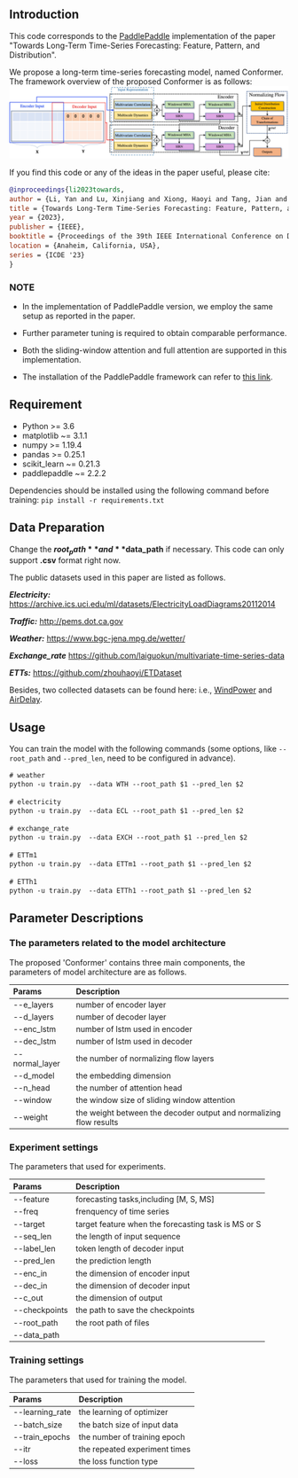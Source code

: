 
## Introduction

This code corresponds to the [PaddlePaddle](https://www.paddlepaddle.org.cn/en) implementation of the paper "Towards Long-Term Time-Series Forecasting: Feature, Pattern, and Distribution".


We propose a long-term time-series forecasting model, named Conformer.
The framework overview of the proposed Conformer is as follows:
![model](figure/frame.jpg)


If you find this code or any of the ideas in the paper useful, please cite:

```bibtex
@inproceedings{li2023towards,
author = {Li, Yan and Lu, Xinjiang and Xiong, Haoyi and Tang, Jian and Su, Jiantao and Jin, Bo and Dou, Dejing},
title = {Towards Long-Term Time-Series Forecasting: Feature, Pattern, and Distribution},
year = {2023},
publisher = {IEEE},
booktitle = {Proceedings of the 39th IEEE International Conference on Data Engineering},
location = {Anaheim, California, USA},
series = {ICDE '23}
}
``` 


### NOTE

* In the implementation of PaddlePaddle version, we employ the same setup as reported in the paper.

* Further parameter tuning is required to obtain comparable performance.

* Both the sliding-window attention and full attention are supported in this implementation.

* The installation of the PaddlePaddle framework can refer to 
[this link](https://www.paddlepaddle.org.cn/documentation/docs/en/install/index_en.html).


## Requirement

* Python >= 3.6
* matplotlib ~= 3.1.1
* numpy >= 1.19.4
* pandas >= 0.25.1
* scikit_learn ~= 0.21.3
* paddlepaddle ~= 2.2.2

Dependencies should be installed using the following command before training:
`
    pip install -r requirements.txt
`

## Data Preparation

Change the **$root_path** and **$data_path** if necessary. 
This code can only support **.csv** format right now. 

The public datasets used in this paper are listed as follows.

***Electricity:*** https://archive.ics.uci.edu/ml/datasets/ElectricityLoadDiagrams20112014

***Traffic:*** http://pems.dot.ca.gov

***Weather:*** https://www.bgc-jena.mpg.de/wetter/

***Exchange_rate*** https://github.com/laiguokun/multivariate-time-series-data

***ETTs:*** https://github.com/zhouhaoyi/ETDataset

Besides, two collected datasets can be found here: i.e.,
[WindPower](../../paddlespatial/datasets/WindPower) and [AirDelay](../../paddlespatial/datasets/AirDelay).


## Usage

You can train the model with the following commands 
(some options, like `--root_path` and `--pred_len`, need to be configured in advance).

```
# weather
python -u train.py  --data WTH --root_path $1 --pred_len $2

# electricity
python -u train.py  --data ECL --root_path $1 --pred_len $2

# exchange_rate
python -u train.py  --data EXCH --root_path $1 --pred_len $2

# ETTm1
python -u train.py  --data ETTm1 --root_path $1 --pred_len $2

# ETTh1
python -u train.py  --data ETTh1 --root_path $1 --pred_len $2

```


## Parameter Descriptions

### The parameters related to the model architecture

The proposed 'Conformer' contains three main components, 
the parameters of model architecture are as follows.

| Params            | Description                                                        |
|:------------------|:-------------------------------------------------------------------|
| --e_layers        | number of encoder layer                                            |
| --d_layers        | number of decoder layer                                            |
| --enc_lstm        | number of lstm used in encoder                                     |
| --dec_lstm        | number of lstm used in decoder                                     |
| --normal_layer    | the number of normalizing flow layers                              |
| --d_model         | the embedding dimension                                            |
| --n_head          | the number of attention head                                       |
| --window          | the window size of sliding window attention                        |
| --weight          | the weight between the decoder output and normalizing flow results |


### Experiment settings

The parameters that used for experiments.

| Params        | Description                                         |
|:--------------|:----------------------------------------------------|
| --feature     | forecasting tasks,including [M, S, MS]              |
| --freq        | frenquency of time series                           |
| --target      | target feature when the forecasting task is MS or S |
| --seq_len     | the length of input sequence                        |
| --label_len   | token length of decoder input                       |
| --pred_len    | the prediction length                               |
| --enc_in      | the dimension of encoder input                      |
| --dec_in      | the dimension of decoder input                      |
| --c_out       | the dimension of output                             |
| --checkpoints | the path to save the checkpoints                    |
| --root_path   | the root path of files                              |
| --data_path   | 


### Training settings 

The parameters that used for training the model.

| Params          | Description                   |
|:----------------|:------------------------------|
| --learning_rate | the learning of optimizer     |
| --batch_size    | the batch size of input data  |
| --train_epochs  | the number of training epoch  |
| --itr           | the repeated experiment times |
| --loss          | the loss function type        |







